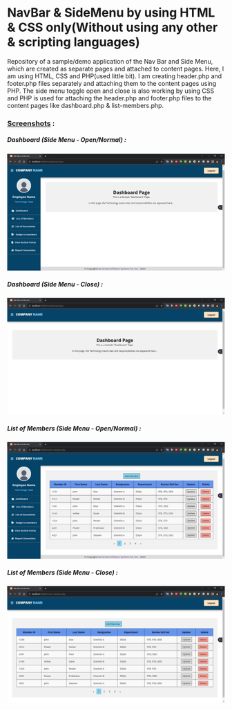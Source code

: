 # NavBar & SideMenu by using HTML & CSS only(Without using any other & scripting languages)
Repository of a sample/demo application of the Nav Bar and Side Menu, which are created as separate pages and attached to content pages. Here, I am using HTML, CSS and PHP(used little bit). I am creating header.php and footer.php files separately and attaching them to the content pages using PHP. The side menu toggle open and close is also working by using CSS and PHP is used for attaching the header.php and footer.php files to the content pages like dashboard.php & list-members.php.

### <ins>Screenshots</ins> :
##### Dashboard (Side Menu - Open/Normal) :
![Alt text](https://github.com/PremChandV/Nav-Bar---Side-Menu-by-using-only-HTML---CSS/blob/main/images/Dashboard.png?raw=true)

##### Dashboard (Side Menu - Close) :
![Alt text](https://github.com/PremChandV/Nav-Bar---Side-Menu-by-using-only-HTML---CSS/blob/main/images/Dashboard%20%23Close.png?raw=true)

##### List of Members (Side Menu - Open/Normal) :
![Alt text](https://github.com/PremChandV/Nav-Bar---Side-Menu-by-using-only-HTML---CSS/blob/main/images/List%20of%20Members.png?raw=true)

##### List of Members (Side Menu - Close) :
![Alt text](https://github.com/PremChandV/Nav-Bar---Side-Menu-by-using-only-HTML---CSS/blob/main/images/List%20of%20Members%20%23Close.png?raw=true)
